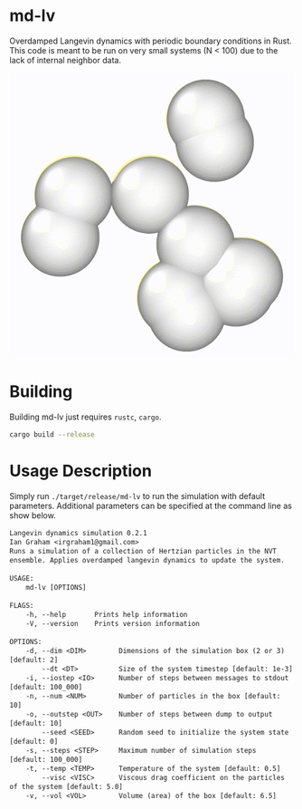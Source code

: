 # md-lv
Overdamped Langevin dynamics with periodic boundary conditions in Rust. This code is meant to be run on very small systems (N < 100) due to the lack of internal neighbor data.

![Ovito output](movies/liquid1.gif)

# Building
Building md-lv just requires `rustc`, `cargo`.

```bash
cargo build --release
```

# Usage Description

Simply run `./target/release/md-lv` to run the simulation with default parameters. Additional parameters can be specified at the command line as show below.

```
Langevin dynamics simulation 0.2.1
Ian Graham <irgraham1@gmail.com>
Runs a simulation of a collection of Hertzian particles in the NVT ensemble. Applies overdamped langevin dynamics to update the system.

USAGE:
    md-lv [OPTIONS]

FLAGS:
    -h, --help       Prints help information
    -V, --version    Prints version information

OPTIONS:
    -d, --dim <DIM>        Dimensions of the simulation box (2 or 3) [default: 2]
        --dt <DT>          Size of the system timestep [default: 1e-3]
    -i, --iostep <IO>      Number of steps between messages to stdout [default: 100_000]
    -n, --num <NUM>        Number of particles in the box [default: 10]
    -o, --outstep <OUT>    Number of steps between dump to output [default: 10]
        --seed <SEED>      Random seed to initialize the system state [default: 0]
    -s, --steps <STEP>     Maximum number of simulation steps [default: 100_000]
    -t, --temp <TEMP>      Temperature of the system [default: 0.5]
        --visc <VISC>      Viscous drag coefficient on the particles of the system [default: 5.0]
    -v, --vol <VOL>        Volume (area) of the box [default: 6.5]
```